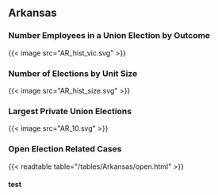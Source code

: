 ##  Arkansas

### Number Employees in a Union Election by Outcome
{{< image src="AR_hist_vic.svg" >}}

### Number of Elections by Unit Size
{{< image src="AR_hist_size.svg" >}}

### Largest Private Union Elections
{{< image src="AR_10.svg" >}}

### Open Election Related Cases
{{< readtable table="/tables/Arkansas/open.html" >}}

#### test
